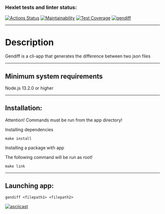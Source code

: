 ### Hexlet tests and linter status:

[![Actions Status](https://github.com/ToxicNN/frontend-project-46/workflows/hexlet-check/badge.svg)](https://github.com/ToxicNN/frontend-project-46/actions)
[![Maintainability](https://api.codeclimate.com/v1/badges/80f69bf1086b2e740acc/maintainability)](https://codeclimate.com/github/ToxicNN/frontend-project-46/maintainability)
[![Test Coverage](https://api.codeclimate.com/v1/badges/80f69bf1086b2e740acc/test_coverage)](https://codeclimate.com/github/ToxicNN/frontend-project-46/test_coverage)
[![gendiff](https://github.com/ToxicNN/frontend-project-46/actions/workflows/gendiff.yml/badge.svg)](https://github.com/ToxicNN/frontend-project-46/actions/workflows/gendiff.yml)

---

# Description

Gendiff is a cli-app that generates the difference between two json files

---

## Minimum system requirements

Node.js 13.2.0 or higher

---

## Installation:

Attention! Commands must be run from the app directory!

Installing dependencies

```
make install
```

Installing a package with app

The following command will be run as root!

```
make link
```

---

## Launching app:

```
gendiff <filepath1> <filepath2>
```

[![asciicast](https://asciinema.org/a/SnOum8TzrB6c3j58N4scAgMgO.svg)](https://asciinema.org/a/SnOum8TzrB6c3j58N4scAgMgO)
